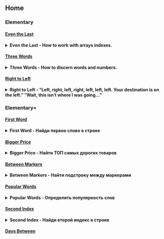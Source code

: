## Home

### Elementary

#### [Even the Last](even_the_last.py)

<details><summary><b>Even the Last - How to work with arrays indexes.</b></summary>

Дан массив целых чисел. Нужно найти сумму элементов с четными индексами (0-й, 2-й, 4-й итд), затем перемножить эту сумму и последний элемент исходного массива. Не забудьте, что первый элемент массива имеет индекс 0.
Для пустого массива результат всегда 0 (ноль).

**Входные данные**: Список (list) целых чисел (int).

**Выходные данные**: Число как целочисленное (int).

</details>

#### [Three Words](three_words.py)

<details><summary><b>Three Words - How to discern words and numbers.</b></summary>

Дана строка со словами и числами, разделенными пробелами (один пробел между словами и/или числами). Слова состоят только из букв. Вам нужно проверить есть ли в исходной строке три слова подряд. Для примера, в строке "start 5 one two three 7 end" есть три слова подряд.

**Входные данные**: Строка со словами (str).

**Выходные данные**: Ответ как логическое выражение (bool), True или False.

</details>

#### [Right to Left](right_to_left.py)

<details><summary><b>Right to Left - “Left, right, left, right, left, left, left. Your destination is on the left.” “Wait, this isn’t where I was going…”</b></summary>

Дана строка со словами и числами, разделенными пробелами (один пробел между словами и/или числами). Слова состоят только из букв. Вам нужно проверить есть ли в исходной строке три слова подряд. Для примера, в строке "start 5 one two three 7 end" есть три слова подряд.

**Входные данные**: Строка со словами (str).

**Выходные данные**: Ответ как логическое выражение (bool), True или False.

</details>

### Elementary+

#### [First Word](first_word.py)

<details><summary><b>First Word - Найди первое слово в строке</b></summary>

Дана строка и нужно найти ее первое слово. При решении задачи обратите внимание на следующие моменты:
* В строке могут встречаться точки и запятые
* Строка может начинаться с буквы или, к примеру, с пробела или точки
* В слове может быть апостроф и он является частью слова
* Весь текст может быть представлен только одним словом и все

**Входные параметры**: Строка.  

**Выходные параметры**: Строка.

</details>

#### [Bigger Price](bigger_price.py)

<details><summary><b>Bigger Price - Найти ТОП самых дорогих товаров</b></summary>

Дана таблица всех доступных продуктов на складе. Данные представлены в виде списка словарей (a list of dicts)
Найти ТОП самых дорогих товаров. Количество товаров, которые мы ищем, будет передано в первом аргументе, а сами данные по товарам будут переданы вторым аргументом.

**Входные данные**: Число и список словарей (int and list of dicts). Каждый словарь имеет 2 ключа "name" и "price".

**Выходные данные**: Такой же, как и второй аргумент.

</details>

#### [Between Markers](between_markers.py)

<details><summary><b>Between Markers - Найти подстроку между маркерами</b></summary>

Дана строка и два маркера (начальный и конечный). Необходимо найти текст, заключенный между двумя этими маркерами. Но есть несколько важных условий:

* Начальный и конечный маркеры всегда разные
* Если нет начального маркера, то началом считать начало строки
* Если нет конечного маркера, то концом считать конец строки
* Если нет ни конечного, ни начального маркеров, то просто вернуть всю строку
* Если конечный маркер стоит перед начальным, то вернуть пустую строку

**Входные параметры**: Три аргумента. Все строки. Второй и третий аргументы это начальный и конечный маркеры.

**Выходные параметры**: Строка.

</details>

#### [Popular Words](popular_words.py)

<details><summary><b>Popular Words - Определить популярность слов</b></summary>

Определить популярность определенных слов в тексте.

На вход вашей функции передается 2 аргумента. Текст и массив слов, популярность которых необходимо определить. При решении этой задачи обратите внимание на следующие моменты
* Слова необходимо искать во всеx регистрах. Т.е. если необходимо найти слово "one", значит для него будут подходить слова "one", "One", "oNe", "ONE" и.т.д.
* Искомые слова всегда указаны в нижнем регистре
* Если слово не найдено ни разу, то его необходимо вернуть в словаре со значением 0 (ноль)

**Входные параметры**: Текст и массив искомых слов.

**Выходные параметры**: Словарь, в котором ключами являются искомые слова и значениями то, сколько раз они встречаются в исходном тексте.

</details>

#### [Second Index](second_index.py)

<details><summary><b>Second Index - Найди второй индекс в строке</b></summary>

Даны 2 строки. Необходимо найти индекс второго вхождения второй строки в первую.

Например, необходимо найти второе вхождение `"s"` в слове `"sims"`. Если бы нам надо было найти ее первое вхождение, то тут все просто: с помощью функции index или find мы можем узнать, что `"s"` – это самый первый символ в слове `"sims"`, а значит индекс первого вхождения равен `0`. Но нам необходимо найти вторую `"s"`, а она `4`-ая по счету. Значит индекс второго вхождения (и ответ на вопрос) равен `3`.

**Входные аргументы**: Две строки (String)

**Выходные аргументы**: Int or None

</details>

#### [Days Between]()